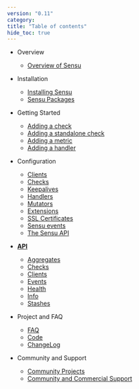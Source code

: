 ```yaml
---
version: "0.11"
category: 
title: "Table of contents"
hide_toc: true
---
```


* Overview
  * [Overview of Sensu](overview)

* Installation
  * [Installing Sensu](installing_sensu)
  * [Sensu Packages](packages) 

* Getting Started
  * [Adding a check](adding_a_check) 
  * [Adding a standalone check](adding_a_standalone_check) 
  * [Adding a metric](adding_a_metric)  
  * [Adding a handler](adding_a_handler)  

* Configuration
  * [Clients](clients) 
  * [Checks](checks) 
  * [Keepalives](keepalives) 
  * [Handlers](handlers) 
  * [Mutators](mutators) 
  * [Extensions](extensions) 
  * [SSL Certificates](ssl) 
  * [Sensu events](events) 
  * [The Sensu API](api) 

* **[API](api)**
  * [Aggregates](api-aggregates)
  * [Checks](api-checks)
  * [Clients](api-clients)
  * [Events](api-events)
  * [Health](api-health)
  * [Info](api-info)
  * [Stashes](api-stashes)

* Project and FAQ
  * [FAQ](faq)  
  * [Code](https://github.com/sensu/sensu)
  * [ChangeLog](https://github.com/sensu/sensu/blob/master/CHANGELOG.md)  

* Community and Support
  * [Community Projects](community)  
  * [Community and Commercial Support](/support/)
